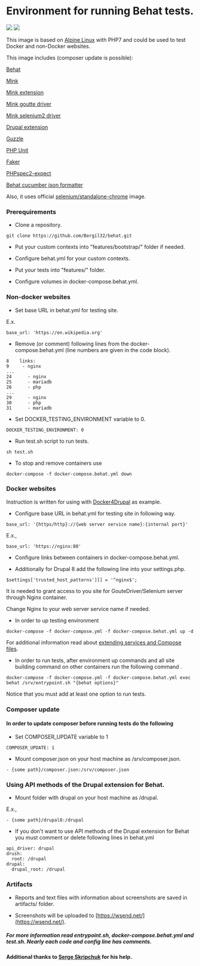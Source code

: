Environment for running Behat tests.
============

[![](https://images.microbadger.com/badges/version/bergil/docker-behat.svg)](https://microbadger.com/images/bergil/docker-behat) [![](https://images.microbadger.com/badges/image/bergil/docker-behat.svg)](https://microbadger.com/images/bergil/docker-behat)


This image is based on [Alpine Linux](https://hub.docker.com/_/alpine/) with PHP7 and could be used to test Docker and non-Docker websites. 

This image includes (composer update is possible):

[Behat](https://packagist.org/packages/behat/behat)

[Mink](https://packagist.org/packages/behat/mink)

[Mink extension](https://packagist.org/packages/behat/mink-extension)

[Mink goutte driver](https://packagist.org/packages/behat/mink-goutte-driver)

[Mink selenium2 driver](https://packagist.org/packages/behat/mink-selenium2-driver)

[Drupal extension](https://packagist.org/packages/drupal/drupal-extension)

[Guzzle](https://packagist.org/packages/guzzlehttp/guzzle)

[PHP Unit](https://packagist.org/packages/phpunit/phpunit)

[Faker](https://packagist.org/packages/fzaninotto/faker)

[PHPspec2-expect](https://packagist.org/packages/bossa/phpspec2-expect)

[Behat cucumber json formatter](https://packagist.org/packages/vanare/behat-cucumber-json-formatter)

Also, it uses official [selenium/standalone-chrome](https://github.com/SeleniumHQ/docker-selenium) image.

### Prerequirements

* Clone a repository.
```
git clone https://github.com/Bergil32/behat.git
```
* Put your custom contexts into "features/bootstrap/" folder if needed.

* Configure behat.yml for your custom contexts.

* Put your tests into "features/" folder.

* Configure volumes in docker-compose.behat.yml.

### Non-docker websites

* Set base URL in behat.yml for testing site. 

E.x.
```
base_url: 'https://en.wikipedia.org'
```
* Remove (or comment) following lines from the docker-compose.behat.yml (line numbers are given in the code block).
```
8    links:
9     - nginx
...
24      - nginx
25      - mariadb
26      - php
...
29      - nginx
30      - php
31      - mariadb    
```
* Set DOCKER_TESTING_ENVIRONMENT variable to 0.
```
DOCKER_TESTING_ENVIRONMENT: 0
```
* Run test.sh script to run tests.
```
sh test.sh
```
* To stop and remove containers use
```
docker-compose -f docker-compose.behat.yml down 
```

### Docker websites

Instruction is written for using with [Docker4Drupal](http://docker4drupal.org/) as example.

* Configure base URL in behat.yml for testing site in following way.

```
base_url: '{https/http}://{web server service name}:{internal port}'
```
E.x.,
```
base_url: 'https://nginx:80'
```

* Configure links between containers in docker-compose.behat.yml.

* Additionally for Drupal 8 add the following line into your settings.php.
```
$settings['trusted_host_patterns'][] = '^nginx$';
``` 
It is needed to grant access to you site for GouteDriver/Selenium server through Nginx container.
 
Change Nginx to your web server service name if needed.

* In order to up testing environment
```
docker-compose -f docker-compose.yml -f docker-compose.behat.yml up -d
```
For additional information read about [extending services and Compose files](https://docs.docker.com/compose/extends/).

* In order to run tests, after environment up commands and all site building command on other containers run the following command .
```
docker-compose -f docker-compose.yml -f docker-compose.behat.yml exec behat /srv/entrypoint.sh "{behat options}"
```
Notice that you must add at least one option to run tests.

### Composer update

#### In order to update composer before running tests do the following

* Set COMPOSER_UPDATE variable to 1
```
COMPOSER_UPDATE: 1
```
* Mount composer.json on your host machine as /srv/composer.json.

```
- {some path}/composer.json:/srv/composer.json
```

### Using API methods of the Drupal extension for Behat.

* Mount folder with drupal on your host machine as /drupal.

E.x.,
```
- {some path}/drupal8:/drupal
```

* If you don't want to use API methods of the Drupal extension for Behat you must comment or delete following lines in behat.yml
```
api_driver: drupal
drush:
  root: /drupal
drupal:
  drupal_root: /drupal
```

### Artifacts

* Reports and text files with information about screenshots are saved in artifacts/ folder.

* Screenshots will be uploaded to [https://wsend.net/](https://wsend.net/).

##### For more information read entrypoint.sh, docker-compose.behat.yml and test.sh. Nearly each code and config line has comments.

#### Additional thanks to [Serge Skripchuk](https://www.drupal.org/u/idtarzanych) for his help.
